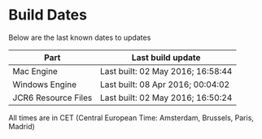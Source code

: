 # Build Dates

Below are the last known dates to updates

Part | Last build update
-----|-----
Mac Engine | Last built: 02 May 2016; 16:58:44
Windows Engine | Last built: 08 Apr 2016; 00:04:02
JCR6 Resource Files | Last built: 02 May 2016; 16:50:24
All times are in CET (Central European Time: Amsterdam, Brussels, Paris, Madrid)



